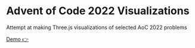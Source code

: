 # Advent of Code 2022 Visualizations

Attempt at making Three.js visualizations of selected AoC 2022 problems

[Demo 👉 ](https://aoc-2022-vis.vercel.app/)
